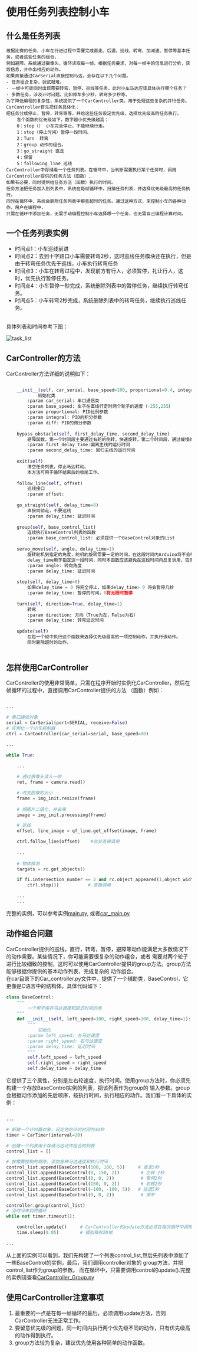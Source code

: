 # 使用任务列表控制小车
   
   
## 什么是任务列表
    根据比赛的任务，小车在行进过程中需要完成直走、后退、巡线、转弯、加减速、暂停等基本任务，或者这些任务的组合，
    例如避障。系统通过摄像头，循环读取每一帧，根据任务要求，对每一帧中的信息进行分析，获取信息，并作出相应的动作。
    如果直接通过CarSerial直接控制马达，会存在以下几个问题。
    - 任务组合复杂，调试艰难。
    - 一帧中可能同时出现需要转弯，暂停，巡线等任务，此时小车马达应该具体执行哪个任务？
    - 多数任务，涉及计时问题。比如停车多少秒，转弯多少秒等。
    为了降低编程的复杂性，系统提供了一个CarController类，用于处理这些复杂的并行任务。CarController首先把任务具体化：
    把任务分成停止，暂停，转弯等等，并给这些任务设定优先级，选择优先级高的任务执行。
        各个函数的优先级如下，数字越小优先级越高：
        0：stop（） 小车完全停止，不能继续行走。
        1：stop（停止时间）暂停一段时间。
        2：Turn  转弯
        2：group 动作的组合。
        3：go_straight 直走
        4：保留
        5：following_line 巡线
    CarController中存储着一个任务列表。在循环中，当判断需要执行某个任务时，调用CarController提供的任务方法（函数）,
    如果有必要，同时提供给任务方法（函数）执行的时间。
    任务方法把任务加入到列表中，系统在每帧循环中，扫描任务列表，并选择优先级最高的任务执行。
    同时在循环中，系统会删除任务列表中那些超时的任务。通过这种方式，来控制小车的各种动作。用户在编程中，
    只需在循环中添加任务，无需手动编程控制小车选择哪一个任务，也无需自己编程计算时间。
    
     
## 一个任务列表实例

- 时间点1：小车巡线前进
- 时间点2：去到十字路口小车需要转弯2秒，这时巡线任务模块还在执行，但是由于转弯任务优先于巡线，小车执行转弯任务
- 时间点3：小车在转弯过程中，发现前方有行人，必须暂停，礼让行人，这时，优先执行暂停任务。
- 时间点4：小车暂停一秒完成，系统删除列表中的暂停任务，继续执行转弯任务。
- 时间点5：小车转弯2秒完成，系统删除列表中的转弯任务，继续执行巡线任务。
</br>
具体列表和时间参考下图：  

![task_list](https://github.com/lonerlin/SelfDrivingCVCar/blob/testing/Tutorial/pic/list.png)   
   
      
      
## CarController的方法
CarController方法详细的说明如下：
   
   
```python    

    __init__(self, car_serial, base_speed=100, proportional=0.4, integral=0, diff=0)
            初始化类
        :param car_serial: 串口通信类
        :param base_speed: 车子在直线行走时两个轮子的速度（-255,255）
        :param proportional: PID比例参数
        :param integral: PID的积分参数
        :param diff: PID的微分参数
    
    bypass_obstacle(self, first_delay_time, second_delay_time)
        避障函数，第一个时间段主要通过右轮的倒转，快速旋转，第二个时间段，通过缓慢的偏转回归到主线上
        :param first_delay_time:偏离主线的运行时间
        :param second_delay_time: 回归主线的运行时间
    
    exit(self)
        清空任务列表，停止马达转动。
        本方法可用于循环结束后的收尾工作。
    
    follow_line(self, offset)
        巡线接口
        :param offset:
    
    go_straight(self, delay_time=8)
        直接向前走，不要巡线
        :param delay_time: 延迟时间
    
    group(self, base_control_list)
        连续执行BaseControl列表的函数
        :param base_control_list: 必须提供一个BaseControl对象的List
    
    servo_move(self, angle, delay_time=1)
        旋转舵机到指定的角度，舵机的旋转需要一定的时间，在这段时间内Arduino将不会响应nano的传输的命令
        delay_time用于指定这一段时间，同时本函数应该避免在这段时间内反复调用，否则会出现Arduino因为无法响应指令而出错。
        :param angle: 转向角度
        :param delay_time: 延迟时间
    
    stop(self, delay_time=0)
        如果delay_time = 0 将完全停止，如果delay_time> 0 将会暂停几秒
        :param delay_time: 暂停的时间，0将无限时暂停
    
    turn(self, direction=True, delay_time=1)
        转弯
        :param direction: 方向（True为左，False为右）
        :param delay_time: 转弯延迟时间
    
    update(self)
        在每一个帧中执行这个函数来选择优先级最高的一项控制动作，并执行该动作。
        同时删除超时的动作。
    
```   
   
   
## 怎样使用CarController
CarController的使用非常简单，只需在程序开始时实例化CarController，然后在帧循环的过程中，直接调用CarController提供的方法
（函数）例如：   
    
    
````python

...

# 串口通信对象
serial = CarSerial(port=SERIAL, receive=False)
# 实例化一个小车控制器
ctrl = CarController(car_serial=serial, base_speed=80)

...

while True:

    ...
    
    # 通过摄像头读入一帧
    ret, frame = camera.read()

    # 改变图像的大小
    frame = img_init.resize(frame)
    
    # 把图片二值化，并去噪
    image = img_init.processing(frame)

    # 巡线
    offset, line_image = qf_line.get_offset(image, frame)

    ctrl.follow_line(offset)    #此处直接调用
    
    ...
    
    # 物体探测
    targets = rc.get_objects()

    if fi.intersection_number == 2 and rc.object_appeared(1,object_width=40,delay_time=10):  # 看见人的处理程序
        ctrl.stop(3)           # 直接调用

    ...
    ...

````
完整的实例，可以参考实例[main.py](https://github.com/lonerlin/SelfDrivingCVCar/blob/testing/jetson/main.py),
或者[car_main.py](https://github.com/lonerlin/SelfDrivingCVCar/blob/testing/jetson/car_main.py)   


## 动作组合问题
CarController提供的巡线，直行，转弯，暂停，避障等动作能满足大多数情况下的动作需要。某些情况下，你可能需要很复杂的动作组合，或者
需要对两个轮子进行比较细致的控制，这时可以使用CarController提供的group方法。group方法能够根据你提供的基本动作列表，完成复杂的
动作组合。    
在car目录下的Car_controller.py文件中，提供了一个辅助类，BaseControl，它更像是C语言中的结构体。具体代码如下：   
   
   
```python
class BaseControl:
    """
        一个用于保存马达速度和延迟时间的类
    """
    def __init__(self, left_speed=100, right_speed=100, delay_time=1):
        """
            初始化
        :param left_speed: 左马达速度
        :param right_speed: 右马达速度
        :param delay_time: 延迟时间
        """
        self.left_speed = left_speed
        self.right_speed = right_speed
        self.delay_time = delay_time
```
它提供了三个属性，分别是左右轮速度，执行时间。使用group方法时，你必须先构建一个存放BaseControl实例的列表，把该列表作为group的
输入参数。group会根据动作添加的先后顺序，按执行时间，执行相应的动作。我们看一下具体的实例：
```python

...

# 新建一个计时器对象，设定他的计时时间为30秒
timer = CarTimer(interval=20)

# 创建一个列表用于存储马达动作组合的列表
control_list = []

# 按需要控制的顺序，添加各种马达速度和执行时间
control_list.append(BaseControl(100, 100, 5))     # 直走5秒
control_list.append(BaseControl(0, 150, 2))        # 左转 2秒
control_list.append(BaseControl(0, 0, 2))          # 暂停2秒
control_list.append(BaseControl(150, 0, 2))        # 右转2秒
control_list.append(BaseControl(-100, -100, 5))   # 后退5秒
control_list.append(BaseControl(0, 0, 2))          # 停车

controller.group(control_list)
# 当时间未到时循环
while not timer.timeout():

    controller.update()     # CarController的update方法必须在每次循环中调用，才能更新任务列表
    time.sleep(0.05)        # 模拟每秒20帧

...

```
   
   
从上面的实例可以看到，我们先构建了一个列表control_list,然后先列表中添加了一些BaseControl的实例，最后，我们调用controller对象的
group方法，并把control_list作为group的参数。 而在循环中，只需要调用control的update().完整的实例请查看[CarController_Group.py](https://github.com/lonerlin/SelfDrivingCVCar/blob/testing/jetson/examples/CarController_Group.py)
   
      
      
## 使用CarController注意事项
1. 最重要的一点是在每一帧循环的最后，必须调用update方法，否则CarController无法正常工作。
2. 要留意优先级的问题，同一时间内执行两个优先级不同的动作，只有优先级高的动作得到执行。
3. group方法较为复杂，建议优先使用各种简单的动作函数。 